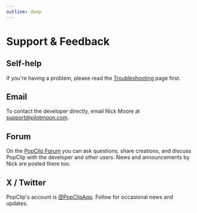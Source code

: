 ```yaml
---
outline: deep
---
```


# Support & Feedback

## Self-help

If you're having a problem, please read the [Troubleshooting](/kb/troubleshooting) page first.

## Email

To contact the developer directly, email Nick Moore at <support@pilotmoon.com>.

## Forum

On the [PopClip Forum](https://forum.popclip.app/) you can ask questions, share creations, and discuss PopClip with the developer and other users. News and announcements by Nick are posted there too.

## X / Twitter

PopClip's account is [@PopClipApp](https://twitter.com/popclipapp). Follow for occasional news and updates.
